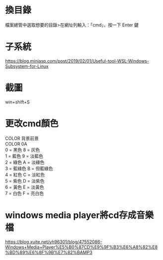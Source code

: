 # 換目錄  
檔案總管中選取想要的目錄>在網址列輸入：「cmd」，按一下 Enter 鍵  

# 子系統  
https://blog.miniasp.com/post/2019/02/01/Useful-tool-WSL-Windows-Subsystem-for-Linux  

# 截圖  
win+shift+S  

# 更改cmd顏色  
COLOR 背景前景  
COLOR 0A  
    0 = 黑色        8 = 灰色  
    1 = 藍色        9 = 淡藍色  
    2 = 綠色        A = 淡綠色  
    3 = 藍綠色      B = 但藍綠色  
    4 = 紅色        C = 淡紅色  
    5 = 紫色        D = 淡紫色  
    6 = 黃色        E = 淡黃色  
    7 = 白色        F = 亮白色  

# windows media player將cd存成音樂檔
https://blog.xuite.net/yh96301/blog/47552086-Windows+Media+Player%E5%B0%87CD%E9%9F%B3%E6%A8%82%E8%BD%89%E6%8F%9B%E7%82%BAMP3  
